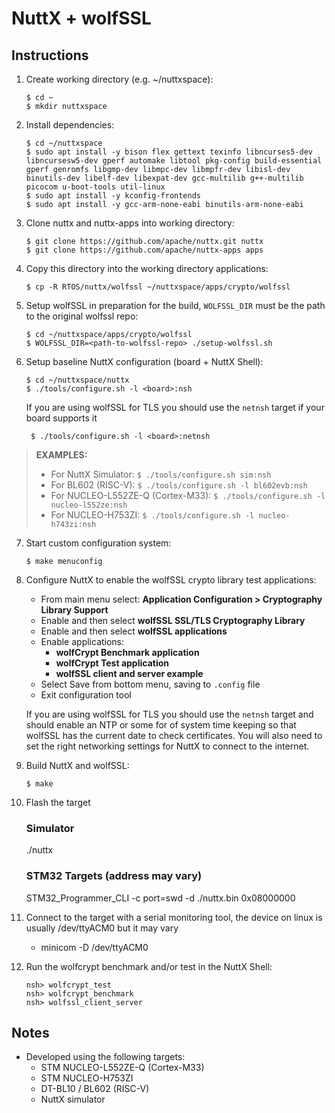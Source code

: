 # NuttX + wolfSSL

## Instructions

1) Create working directory (e.g. ~/nuttxspace):
    ```
    $ cd ~
    $ mkdir nuttxspace
    ```
2) Install dependencies:
    ```
    $ cd ~/nuttxspace
    $ sudo apt install -y bison flex gettext texinfo libncurses5-dev libncursesw5-dev gperf automake libtool pkg-config build-essential gperf genromfs libgmp-dev libmpc-dev libmpfr-dev libisl-dev binutils-dev libelf-dev libexpat-dev gcc-multilib g++-multilib picocom u-boot-tools util-linux
    $ sudo apt install -y kconfig-frontends
    $ sudo apt install -y gcc-arm-none-eabi binutils-arm-none-eabi
    ```
3) Clone nuttx and nuttx-apps into working directory:
    ```
    $ git clone https://github.com/apache/nuttx.git nuttx
    $ git clone https://github.com/apache/nuttx-apps apps
    ```
4) Copy this directory into the working directory applications:
    ```
    $ cp -R RTOS/nuttx/wolfssl ~/nuttxspace/apps/crypto/wolfssl
    ```
5) Setup wolfSSL in preparation for the build, `WOLFSSL_DIR` must be the path to the original wolfssl repo:
    ```
    $ cd ~/nuttxspace/apps/crypto/wolfssl
    $ WOLFSSL_DIR=<path-to-wolfssl-repo> ./setup-wolfssl.sh
    ```
6) Setup baseline NuttX configuration (board + NuttX Shell):
    ```
    $ cd ~/nuttxspace/nuttx
    $ ./tools/configure.sh -l <board>:nsh
    ```
   If you are using wolfSSL for TLS you should use the `netnsh` target if your board supports it
   ```
    $ ./tools/configure.sh -l <board>:netnsh
   ```
> **EXAMPLES:**
>   - For NuttX Simulator: `$ ./tools/configure.sh sim:nsh`
>   - For BL602 (RISC-V): `$ ./tools/configure.sh -l bl602evb:nsh`
>   - For NUCLEO-L552ZE-Q (Cortex-M33): `$ ./tools/configure.sh -l nucleo-l552ze:nsh`
>   - For NUCLEO-H753ZI: `$ ./tools/configure.sh -l nucleo-h743zi:nsh`

7) Start custom configuration system:
    ```
    $ make menuconfig
    ```
8) Configure NuttX to enable the wolfSSL crypto library test applications:
    - From main menu select: **Application Configuration > Cryptography Library Support**
    - Enable and then select **wolfSSL SSL/TLS Cryptography Library**
    - Enable and then select **wolfSSL applications**
    - Enable applications:
        - **wolfCrypt Benchmark application**
        - **wolfCrypt Test application**
        - **wolfSSL client and server example**
    - Select Save from bottom menu, saving to `.config` file
    - Exit configuration tool

    If you are using wolfSSL for TLS you should use the `netnsh` target and should enable an NTP or some for of system time keeping so that wolfSSL has the current date to check certificates. You will also need to set the right networking settings for NuttX to connect to the internet.
9) Build NuttX and wolfSSL:
    ```
    $ make
    ```
10) Flash the target
    ### Simulator
      ./nuttx
    ### STM32 Targets (address may vary)
      STM32_Programmer_CLI -c port=swd -d ./nuttx.bin 0x08000000
11) Connect to the target with a serial monitoring tool, the device on linux is usually /dev/ttyACM0 but it may vary
    - minicom -D /dev/ttyACM0
12) Run the wolfcrypt benchmark and/or test in the NuttX Shell:
    ```
    nsh> wolfcrypt_test
    nsh> wolfcrypt_benchmark
    nsh> wolfssl_client_server
    ```
## Notes
- Developed using the following targets:
    - STM NUCLEO-L552ZE-Q (Cortex-M33)
    - STM NUCLEO-H753ZI
    - DT-BL10 / BL602 (RISC-V)
    - NuttX simulator
